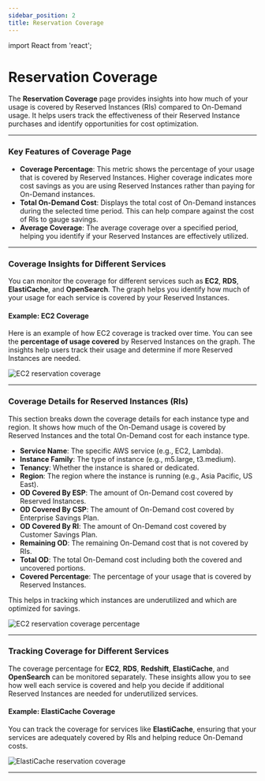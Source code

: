 ```yaml
---
sidebar_position: 2
title: Reservation Coverage
---
```


import React from 'react';

# Reservation Coverage

The **Reservation Coverage** page provides insights into how much of your usage is covered by Reserved Instances (RIs) compared to On-Demand usage. It helps users track the effectiveness of their Reserved Instance purchases and identify opportunities for cost optimization.

---

### Key Features of Coverage Page

- **Coverage Percentage**: This metric shows the percentage of your usage that is covered by Reserved Instances. Higher coverage indicates more cost savings as you are using Reserved Instances rather than paying for On-Demand instances.
- **Total On-Demand Cost**: Displays the total cost of On-Demand instances during the selected time period. This can help compare against the cost of RIs to gauge savings.
- **Average Coverage**: The average coverage over a specified period, helping you identify if your Reserved Instances are effectively utilized.

---

### Coverage Insights for Different Services

You can monitor the coverage for different services such as **EC2**, **RDS**, **ElastiCache**, and **OpenSearch**. The graph helps you identify how much of your usage for each service is covered by your Reserved Instances.

#### Example: EC2 Coverage

Here is an example of how EC2 coverage is tracked over time. You can see the **percentage of usage covered** by Reserved Instances on the graph. The insights help users track their usage and determine if more Reserved Instances are needed.

<div style={{ textAlign: 'center' }}>
  <img src="/img/reservations/reservations-ec2-coverage.png" alt="EC2 reservation coverage" />
</div>

---

### Coverage Details for Reserved Instances (RIs)

This section breaks down the coverage details for each instance type and region. It shows how much of the On-Demand usage is covered by Reserved Instances and the total On-Demand cost for each instance type.

- **Service Name**: The specific AWS service (e.g., EC2, Lambda).
- **Instance Family**: The type of instance (e.g., m5.large, t3.medium).
- **Tenancy**: Whether the instance is shared or dedicated.
- **Region**: The region where the instance is running (e.g., Asia Pacific, US East).
- **OD Covered By ESP**: The amount of On-Demand cost covered by Reserved Instances.
- **OD Covered By CSP**: The amount of On-Demand cost covered by Enterprise Savings Plan.
- **OD Covered By RI**: The amount of On-Demand cost covered by Customer Savings Plan.
- **Remaining OD**: The remaining On-Demand cost that is not covered by RIs.
- **Total OD**: The total On-Demand cost including both the covered and uncovered portions.
- **Covered Percentage**: The percentage of your usage that is covered by Reserved Instances.

This helps in tracking which instances are underutilized and which are optimized for savings.

<div style={{ textAlign: 'center' }}>
  <img src="/img/reservations/reservations-ec2-coverage-percent.png" alt="EC2 reservation coverage percentage" />
</div>

---

### Tracking Coverage for Different Services

The coverage percentage for **EC2**, **RDS**, **Redshift**, **ElastiCache**, and **OpenSearch** can be monitored separately. These insights allow you to see how well each service is covered and help you decide if additional Reserved Instances are needed for underutilized services.

#### Example: ElastiCache Coverage

You can track the coverage for services like **ElastiCache**, ensuring that your services are adequately covered by RIs and helping reduce On-Demand costs.

<div style={{ textAlign: 'center' }}>
  <img src="/img/reservations/reservations-elasticache-coverage.png" alt="ElastiCache reservation coverage" />
</div>

---
